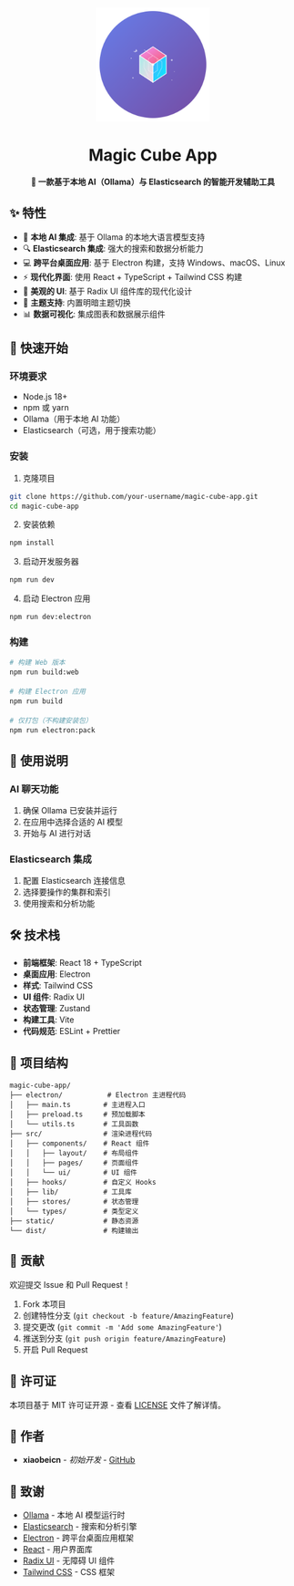 <div align="center">
  <img src="./static/logo.svg" alt="Magic Cube Logo" width="200" height="200">
  
  # Magic Cube App
  
  **🎯 一款基于本地 AI（Ollama）与 Elasticsearch 的智能开发辅助工具**
</div>  

## ✨ 特性

- 🤖 **本地 AI 集成**: 基于 Ollama 的本地大语言模型支持
- 🔍 **Elasticsearch 集成**: 强大的搜索和数据分析能力
- 💻 **跨平台桌面应用**: 基于 Electron 构建，支持 Windows、macOS、Linux
- ⚡ **现代化界面**: 使用 React + TypeScript + Tailwind CSS 构建
- 🎨 **美观的 UI**: 基于 Radix UI 组件库的现代化设计
- 🌙 **主题支持**: 内置明暗主题切换
- 📊 **数据可视化**: 集成图表和数据展示组件

## 🚀 快速开始

### 环境要求

- Node.js 18+
- npm 或 yarn
- Ollama（用于本地 AI 功能）
- Elasticsearch（可选，用于搜索功能）

### 安装

1. 克隆项目
```bash
git clone https://github.com/your-username/magic-cube-app.git
cd magic-cube-app
```

2. 安装依赖
```bash
npm install
```

3. 启动开发服务器
```bash
npm run dev
```

4. 启动 Electron 应用
```bash
npm run dev:electron
```

### 构建

```bash
# 构建 Web 版本
npm run build:web

# 构建 Electron 应用
npm run build

# 仅打包（不构建安装包）
npm run electron:pack
```

## 📖 使用说明

### AI 聊天功能

1. 确保 Ollama 已安装并运行
2. 在应用中选择合适的 AI 模型
3. 开始与 AI 进行对话

### Elasticsearch 集成

1. 配置 Elasticsearch 连接信息
2. 选择要操作的集群和索引
3. 使用搜索和分析功能

## 🛠️ 技术栈

- **前端框架**: React 18 + TypeScript
- **桌面应用**: Electron
- **样式**: Tailwind CSS
- **UI 组件**: Radix UI
- **状态管理**: Zustand
- **构建工具**: Vite
- **代码规范**: ESLint + Prettier

## 📁 项目结构

```
magic-cube-app/
├── electron/           # Electron 主进程代码
│   ├── main.ts        # 主进程入口
│   ├── preload.ts     # 预加载脚本
│   └── utils.ts       # 工具函数
├── src/               # 渲染进程代码
│   ├── components/    # React 组件
│   │   ├── layout/    # 布局组件
│   │   ├── pages/     # 页面组件
│   │   └── ui/        # UI 组件
│   ├── hooks/         # 自定义 Hooks
│   ├── lib/           # 工具库
│   ├── stores/        # 状态管理
│   └── types/         # 类型定义
├── static/            # 静态资源
└── dist/              # 构建输出
```

## 🤝 贡献

欢迎提交 Issue 和 Pull Request！

1. Fork 本项目
2. 创建特性分支 (`git checkout -b feature/AmazingFeature`)
3. 提交更改 (`git commit -m 'Add some AmazingFeature'`)
4. 推送到分支 (`git push origin feature/AmazingFeature`)
5. 开启 Pull Request

## 📄 许可证

本项目基于 MIT 许可证开源 - 查看 [LICENSE](LICENSE) 文件了解详情。

## 👥 作者

- **xiaobeicn** - *初始开发* - [GitHub](https://github.com/xiaobeicn)

## 🙏 致谢

- [Ollama](https://ollama.ai/) - 本地 AI 模型运行时
- [Elasticsearch](https://www.elastic.co/) - 搜索和分析引擎
- [Electron](https://electronjs.org/) - 跨平台桌面应用框架
- [React](https://reactjs.org/) - 用户界面库
- [Radix UI](https://www.radix-ui.com/) - 无障碍 UI 组件
- [Tailwind CSS](https://tailwindcss.com/) - CSS 框架

